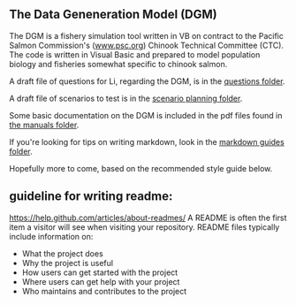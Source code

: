 ## The Data Geneneration Model (DGM)

The DGM is a fishery simulation tool written in VB on contract to the Pacific Salmon Commission's (www.psc.org) Chinook Technical Committee (CTC). The code is written in Visual Basic and prepared to model population biology and fisheries somewhat specific to chinook salmon. 

A draft file of questions for Li, regarding the DGM, is in the [questions folder](docs/questions).

A draft file of scenarios to test is in the [scenario planning folder](docs/scenario_discussion).

Some basic documentation on the DGM is included in the pdf files found in [the manuals folder](docs/manuals).

If you're looking for tips on writing markdown, look in the [markdown guides folder](docs\markdown_guides).

Hopefully more to come, based on the recommended style guide below.

## guideline for writing readme:

https://help.github.com/articles/about-readmes/
A README is often the first item a visitor will see when visiting your repository. README files typically include information on:

- What the project does
- Why the project is useful
- How users can get started with the project
- Where users can get help with your project
- Who maintains and contributes to the project
